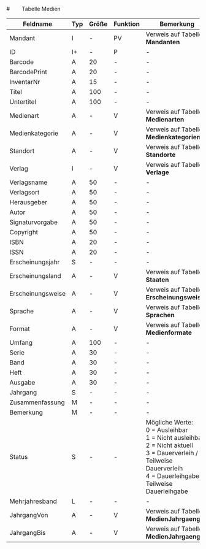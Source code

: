 #        Tabelle Medien



| Feldname          | Typ | Größe | Funktion | Bemerkung                                |
|-------------------|-----|-------|----------|------------------------------------------|
| Mandant           | I   | -     | PV       | Verweis auf Tabelle **Mandanten**        |
| ID                | I+  | -     | P        | -                                        |
| Barcode           | A   | 20    | -        | -                                        |
| BarcodePrint      | A   | 20    | -        | -                                        |
| InventarNr        | A   | 15    | -        | -                                        |
| Titel             | A   | 100   | -        | -                                        |
| Untertitel        | A   | 100   | -        | -                                        |
| Medienart         | A   | -     | V        | Verweis auf Tabelle **Medienarten**      |
| Medienkategorie   | A   | -     | V        | Verweis auf Tabelle **Medienkategorien** |
| Standort          | A   | -     | V        | Verweis auf Tabelle **Standorte**        |
| Verlag            | I   | -     | V        | Verweis auf Tabelle **Verlage**          |
| Verlagsname       | A   | 50    | -        | -                                        |
| Verlagsort        | A   | 50    | -        | -                                        |
| Herausgeber       | A   | 50    | -        | -                                        |
| Autor             | A   | 50    | -        | -                                        |
| Signaturvorgabe   | A   | 50    | -        | -                                        |
| Copyright         | A   | 50    | -        | -                                        |
| ISBN              | A   | 20    | -        | -                                        |
| ISSN              | A   | 20    | -        | -                                        |
| Erscheinungsjahr  | S   | -     | -        | -                                        |
| Erscheinungsland  | A   | -     | V        | Verweis auf Tabelle **Staaten**          |
| Erscheinungsweise | A   | -     | V        | Verweis auf Tabelle **Erscheinungsweisen** |
| Sprache           | A   | -     | V        | Verweis auf Tabelle **Sprachen**         |
| Format            | A   | -     | V        | Verweis auf Tabelle **Medienformate**    |
| Umfang            | A   | 100   | -        | -                                        |
| Serie             | A   | 30    | -        | -                                        |
| Band              | A   | 30    | -        | -                                        |
| Heft              | A   | 30    | -        | -                                        |
| Ausgabe           | A   | 30    | -        | -                                        |
| Jahrgang          | S   | -     | -        | -                                        |
| Zusammenfassung   | M   | -     | -        | -                                        |
| Bemerkung         | M   | -     | -        | -                                        |
| Status            | S   | -     | -        | Mögliche Werte:<br/>0 = Ausleihbar<br/>1 = Nicht ausleihbar<br/>2 = Nicht aktuell<br/>3 = Dauerverleih / Teilweise Dauerverleih<br/>4 = Dauerleihgabe / Teilweise Dauerleihgabe |
| Mehrjahresband    | L   | -     | -        | -                                        |
| JahrgangVon       | A   | -     | V        | Verweis auf Tabelle **MedienJahrgaenge** |
| JahrgangBis       | A   | -     | V        | Verweis auf Tabelle **MedienJahrgaenge** |

